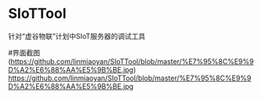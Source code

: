 # SIoTTool
针对“虚谷物联”计划中SIoT服务器的调试工具

#界面截图
(https://github.com/linmiaoyan/SIoTTool/blob/master/%E7%95%8C%E9%9D%A2%E6%88%AA%E5%9B%BE.jpg)
https://github.com/linmiaoyan/SIoTTool/blob/master/%E7%95%8C%E9%9D%A2%E6%88%AA%E5%9B%BE.jpg
